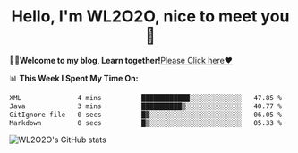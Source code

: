 <h1 align = "center">Hello, I'm WL2O2O, nice to meet you 👋</h1>

🧑‍💻**Welcome to my blog, Learn together!**[Please Click here❤️](https://wl2o2o.github.io)

📊 **This Week I Spent My Time On:**
<!--START_SECTION:waka-->

```txt
XML              4 mins          ████████████░░░░░░░░░░░░░   47.85 %
Java             3 mins          ██████████▒░░░░░░░░░░░░░░   40.77 %
GitIgnore file   0 secs          █▓░░░░░░░░░░░░░░░░░░░░░░░   06.05 %
Markdown         0 secs          █▒░░░░░░░░░░░░░░░░░░░░░░░   05.33 %
```

<!--END_SECTION:waka-->

![WL2O2O's GitHub stats](https://github-readme-stats.vercel.app/api?username=wl2o2o&show_icons=true)


<!--
**WL2O2O/WL2O2O** is a ✨ _special_ ✨ repository because its `README.md` (this file) appears on your GitHub profile.

Here are some ideas to get you started:

- 🔭 I’m currently working on ...
- 🌱 I’m currently learning ...
- 👯 I’m looking to collaborate on ...
- 🤔 I’m looking for help with ...
- 💬 Ask me about ...
- 📫 How to reach me: ...
- 😄 Pronouns: ...
- ⚡ Fun fact: ...
-->
